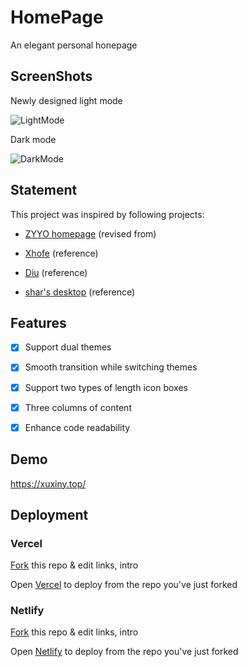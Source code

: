 # HomePage
An elegant personal honepage

## ScreenShots

Newly designed light mode

![LightMode](/LightMode.png)

Dark mode

![DarkMode](/DarkMode.png)

## Statement
This project was inspired by following projects:

- [ZYYO homepage](https://github.com/ZYYO666/homepage) (revised from)

- [Xhofe](https://nn.ci/) (reference)

- [Diu](https://ddiu.io/) (reference)

- [shar's desktop](https://www.sharyap.com/) (reference)

## Features
- [x] Support dual themes
- [x] Smooth transition while switching themes
- [x] Support two types of length icon boxes
- [x] Three columns of content
- [x] Enhance code readability


## Demo
https://xuxiny.top/

## Deployment

### Vercel

[Fork](https://github.com/xxynet/HomePage/fork) this repo & edit links, intro

Open [Vercel](https://vercel.com/) to deploy from the repo you've just forked

### Netlify

[Fork](https://github.com/xxynet/HomePage/fork) this repo & edit links, intro

Open [Netlify](https://www.netlify.com/) to deploy from the repo you've just forked